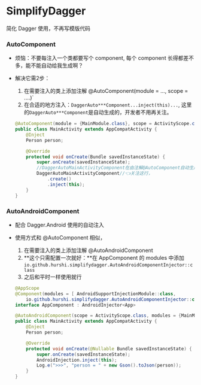 # SimplifyDagger

简化 Dagger 使用，不再写模版代码

### AutoComponent

* 烦恼：不要每注入一个类都要写个 component, 每个 component 长得都差不多，能不能自动给我生成啊？

* 解决它需2步：

  1. 在需要注入的类上添加注解 @AutoComponent(module = ..., scope = ....)`
  2. 在合适的地方注入：`DaggerAuto***Component...inject(this)...`, 这里的`DaggerAuto***Component`是自动生成的，开发者不用再关注。

  ```java
  @AutoComponent(module = {MainModule.class}, scope = ActivityScope.class)//👈关注这行
  public class MainActivity extends AppCompatActivity {
      @Inject
      Person person;
  
      @Override
      protected void onCreate(Bundle savedInstanceState) {
          super.onCreate(savedInstanceState);
          //DaggerAutoMainActivityComponent在由注解@AutoComponent自动生成
          DaggerAutoMainActivityComponent//👈关注这行，
              .create()
              .inject(this);
      }
  }
  
  ```


### AutoAndroidComponent

* 配合 Dagger.Android 使用的自动注入

* 使用方式和 @AutoComponent 相似，

  1. 在需要注入的类上添加注解 @AutoAndroidComponent
  2. **这个只需配置一次就好：**在 AppComponent 的 modules 中添加 `io.github.hurshi.simplifydagger.AutoAndroidComponentInjector::class`
  3. 之后和平时一样使用就行

  ```java
  @AppScope
  @Component(modules = [ AndroidSupportInjectionModule::class,
      io.github.hurshi.simplifydagger.AutoAndroidComponentInjector::class])
  interface AppComponent : AndroidInjector<App>
  
  @AutoAndroidComponent(scope = ActivityScope.class, modules = {MainModule.class})
  public class MainActivity extends AppCompatActivity {
      @Inject
      Person person;
  
      @Override
      protected void onCreate(@Nullable Bundle savedInstanceState) {
          super.onCreate(savedInstanceState);
          AndroidInjection.inject(this);
          Log.e(">>>", "person = " + new Gson().toJson(person));
      }
  }
  ```

  